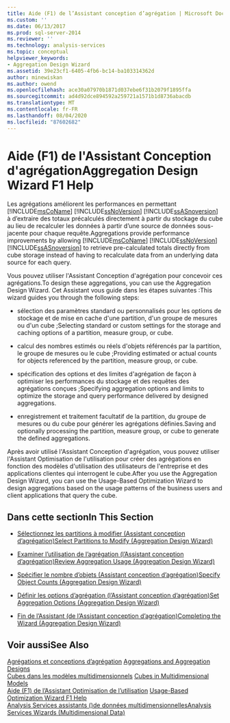 ```yaml
---
title: Aide (F1) de l’Assistant conception d’agrégation | Microsoft Docs
ms.custom: ''
ms.date: 06/13/2017
ms.prod: sql-server-2014
ms.reviewer: ''
ms.technology: analysis-services
ms.topic: conceptual
helpviewer_keywords:
- Aggregation Design Wizard
ms.assetid: 39e23cf1-6405-4fb6-bc14-ba103314362d
author: minewiskan
ms.author: owend
ms.openlocfilehash: ace30a07970b1871d037ebe6f31b2079f1895ffa
ms.sourcegitcommit: ad4d92dce894592a259721a1571b1d8736abacdb
ms.translationtype: MT
ms.contentlocale: fr-FR
ms.lasthandoff: 08/04/2020
ms.locfileid: "87602682"
---
```

# <a name="aggregation-design-wizard-f1-help"></a><span data-ttu-id="b1a80-102">Aide (F1) de l'Assistant Conception d'agrégation</span><span class="sxs-lookup"><span data-stu-id="b1a80-102">Aggregation Design Wizard F1 Help</span></span>
  <span data-ttu-id="b1a80-103">Les agrégations améliorent les performances en permettant [!INCLUDE[msCoName](../includes/msconame-md.md)] [!INCLUDE[ssNoVersion](../includes/ssnoversion-md.md)] [!INCLUDE[ssASnoversion](../includes/ssasnoversion-md.md)] à d’extraire des totaux précalculés directement à partir du stockage du cube au lieu de recalculer les données à partir d’une source de données sous-jacente pour chaque requête.</span><span class="sxs-lookup"><span data-stu-id="b1a80-103">Aggregations provide performance improvements by allowing [!INCLUDE[msCoName](../includes/msconame-md.md)] [!INCLUDE[ssNoVersion](../includes/ssnoversion-md.md)] [!INCLUDE[ssASnoversion](../includes/ssasnoversion-md.md)] to retrieve pre-calculated totals directly from cube storage instead of having to recalculate data from an underlying data source for each query.</span></span>  
  
 <span data-ttu-id="b1a80-104">Vous pouvez utiliser l'Assistant Conception d'agrégation pour concevoir ces agrégations.</span><span class="sxs-lookup"><span data-stu-id="b1a80-104">To design these aggregations, you can use the Aggregation Design Wizard.</span></span> <span data-ttu-id="b1a80-105">Cet Assistant vous guide dans les étapes suivantes :</span><span class="sxs-lookup"><span data-stu-id="b1a80-105">This wizard guides you through the following steps:</span></span>  
  
-   <span data-ttu-id="b1a80-106">sélection des paramètres standard ou personnalisés pour les options de stockage et de mise en cache d'une partition, d'un groupe de mesures ou d'un cube ;</span><span class="sxs-lookup"><span data-stu-id="b1a80-106">Selecting standard or custom settings for the storage and caching options of a partition, measure group, or cube.</span></span>  
  
-   <span data-ttu-id="b1a80-107">calcul des nombres estimés ou réels d'objets référencés par la partition, le groupe de mesures ou le cube ;</span><span class="sxs-lookup"><span data-stu-id="b1a80-107">Providing estimated or actual counts for objects referenced by the partition, measure group, or cube.</span></span>  
  
-   <span data-ttu-id="b1a80-108">spécification des options et des limites d'agrégation de façon à optimiser les performances du stockage et des requêtes des agrégations conçues ;</span><span class="sxs-lookup"><span data-stu-id="b1a80-108">Specifying aggregation options and limits to optimize the storage and query performance delivered by designed aggregations.</span></span>  
  
-   <span data-ttu-id="b1a80-109">enregistrement et traitement facultatif de la partition, du groupe de mesures ou du cube pour générer les agrégations définies.</span><span class="sxs-lookup"><span data-stu-id="b1a80-109">Saving and optionally processing the partition, measure group, or cube to generate the defined aggregations.</span></span>  
  
 <span data-ttu-id="b1a80-110">Après avoir utilisé l'Assistant Conception d'agrégation, vous pouvez utiliser l'Assistant Optimisation de l'utilisation pour créer des agrégations en fonction des modèles d'utilisation des utilisateurs de l'entreprise et des applications clientes qui interrogent le cube.</span><span class="sxs-lookup"><span data-stu-id="b1a80-110">After you use the Aggregation Design Wizard, you can use the Usage-Based Optimization Wizard to design aggregations based on the usage patterns of the business users and client applications that query the cube.</span></span>  
  
## <a name="in-this-section"></a><span data-ttu-id="b1a80-111">Dans cette section</span><span class="sxs-lookup"><span data-stu-id="b1a80-111">In This Section</span></span>  
  
-   [<span data-ttu-id="b1a80-112">Sélectionnez les partitions à modifier &#40;Assistant conception d’agrégation&#41;</span><span class="sxs-lookup"><span data-stu-id="b1a80-112">Select Partitions to Modify &#40;Aggregation Design Wizard&#41;</span></span>](select-partitions-to-modify-aggregation-design-wizard.md)  
  
-   [<span data-ttu-id="b1a80-113">Examiner l’utilisation de l’agrégation &#40;l’Assistant conception d’agrégation&#41;</span><span class="sxs-lookup"><span data-stu-id="b1a80-113">Review Aggregation Usage &#40;Aggregation Design Wizard&#41;</span></span>](review-aggregation-usage-aggregation-design-wizard.md)  
  
-   [<span data-ttu-id="b1a80-114">Spécifier le nombre d’objets &#40;Assistant conception d’agrégation&#41;</span><span class="sxs-lookup"><span data-stu-id="b1a80-114">Specify Object Counts &#40;Aggregation Design Wizard&#41;</span></span>](specify-object-counts-aggregation-design-wizard.md)  
  
-   [<span data-ttu-id="b1a80-115">Définir les options d’agrégation &#40;l’Assistant conception d’agrégation&#41;</span><span class="sxs-lookup"><span data-stu-id="b1a80-115">Set Aggregation Options &#40;Aggregation Design Wizard&#41;</span></span>](set-aggregation-options-aggregation-design-wizard.md)  
  
-   [<span data-ttu-id="b1a80-116">Fin de l’Assistant &#40;de l’Assistant conception d’agrégation&#41;</span><span class="sxs-lookup"><span data-stu-id="b1a80-116">Completing the Wizard &#40;Aggregation Design Wizard&#41;</span></span>](completing-the-wizard-aggregation-design-wizard.md)  
  
## <a name="see-also"></a><span data-ttu-id="b1a80-117">Voir aussi</span><span class="sxs-lookup"><span data-stu-id="b1a80-117">See Also</span></span>  
 <span data-ttu-id="b1a80-118">[Agrégations et conceptions d’agrégation](multidimensional-models-olap-logical-cube-objects/aggregations-and-aggregation-designs.md) </span><span class="sxs-lookup"><span data-stu-id="b1a80-118">[Aggregations and Aggregation Designs](multidimensional-models-olap-logical-cube-objects/aggregations-and-aggregation-designs.md) </span></span>  
 <span data-ttu-id="b1a80-119">[Cubes dans les modèles multidimensionnels](multidimensional-models/cubes-in-multidimensional-models.md) </span><span class="sxs-lookup"><span data-stu-id="b1a80-119">[Cubes in Multidimensional Models](multidimensional-models/cubes-in-multidimensional-models.md) </span></span>  
 <span data-ttu-id="b1a80-120">[Aide (F1) de l’Assistant Optimisation de l’utilisation](usage-based-optimization-wizard-f1-help.md) </span><span class="sxs-lookup"><span data-stu-id="b1a80-120">[Usage-Based Optimization Wizard F1 Help](usage-based-optimization-wizard-f1-help.md) </span></span>  
 [<span data-ttu-id="b1a80-121">Analysis Services assistants &#40;&#41;de données multidimensionnelles</span><span class="sxs-lookup"><span data-stu-id="b1a80-121">Analysis Services Wizards &#40;Multidimensional Data&#41;</span></span>](analysis-services-wizards-multidimensional-data.md)  
  
  
